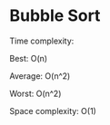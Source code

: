 # Bubble Sort

Time complexity:


Best: O(n)


Average: O(n^2)


Worst: O(n^2)


Space complexity: O(1)